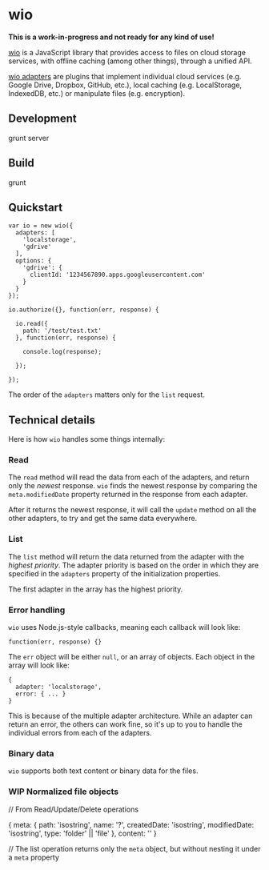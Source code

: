 wio
===

**This is a work-in-progress and not ready for any kind of use!**

[wio]() is a JavaScript library that provides access to files on cloud storage services, with offline caching (among other things), through a unified API.

[wio adapters]() are plugins that implement individual cloud services (e.g. Google Drive, Dropbox, GitHub, etc.), local caching (e.g. LocalStorage, IndexedDB, etc.) or manipulate files (e.g. encryption).

## Development

  grunt server

## Build

  grunt

## Quickstart


```
var io = new wio({
  adapters: [
    'localstorage',
    'gdrive'
  ],
  options: {
    'gdrive': {
      clientId: '1234567890.apps.googleusercontent.com'
    }
  }
});

io.authorize({}, function(err, response) {

  io.read({
    path: '/test/test.txt'
  }, function(err, response) {

    console.log(response);

  });

});
```

The order of the `adapters` matters only for the `list` request.

## Technical details

Here is how `wio` handles some things internally:

### Read

The `read` method will read the data from each of the adapters, and return only the *newest* response. `wio` finds the newest response by comparing the `meta.modifiedDate` property returned in the response from each adapter.

After it returns the newest response, it will call the `update` method on all the other adapters, to try and get the same data everywhere.


### List

The `list` method will return the data returned from the adapter with the *highest priority*. The adapter priority is based on the order in which they are specified in the `adapters` property of the initialization properties.

The first adapter in the array has the highest priority.


### Error handling

`wio` uses Node.js-style callbacks, meaning each callback will look like:

```
function(err, response) {}
```

The `err` object will be either `null`, or an array of objects. Each object in the array will look like:

```
{
  adapter: 'localstorage',
  error: { ... }
}
```

This is because of the multiple adapter architecture. While an adapter can return an error, the others can work fine, so it's up to you to handle the individual errors from each of the adapters.


### Binary data

`wio` supports both text content or binary data for the files.


### WIP Normalized file objects

// From Read/Update/Delete operations

{
  meta: {
    path: 'isostring',
    name: '?',
    createdDate: 'isostring',
    modifiedDate: 'isostring',
    type: 'folder' || 'file'
  },
  content: ''
}

// The list operation returns only the `meta` object, but without nesting it under a `meta` property

